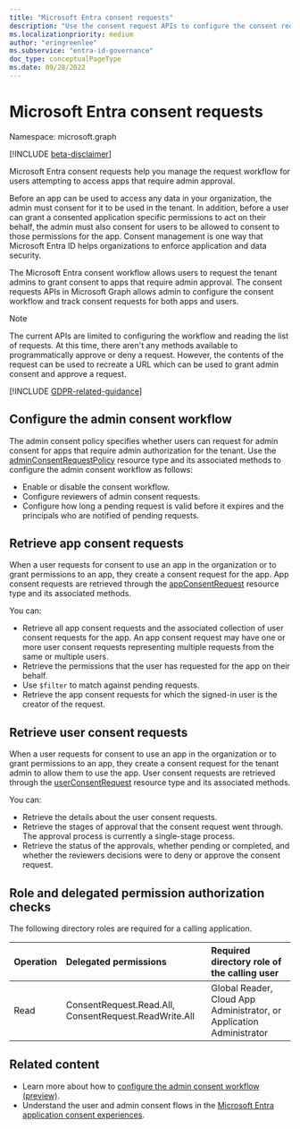 ```yaml
---
title: "Microsoft Entra consent requests"
description: "Use the consent request APIs to configure the consent request workflow and to manage consent requests for users attempting to access apps that require admin consent."
ms.localizationpriority: medium
author: "eringreenlee"
ms.subservice: "entra-id-governance"
doc_type: conceptualPageType
ms.date: 09/28/2022
---
```


# Microsoft Entra consent requests

Namespace: microsoft.graph

[!INCLUDE [beta-disclaimer](../../includes/beta-disclaimer.md)]

Microsoft Entra consent requests help you manage the request workflow for users attempting to access apps that require admin approval.

Before an app can be used to access any data in your organization, the admin must consent for it to be used in the tenant. In addition, before a user can grant a consented application specific permissions to act on their behalf, the admin must also consent for users to be allowed to consent to those permissions for the app. Consent management is one way that Microsoft Entra ID helps organizations to enforce application and data security.

The Microsoft Entra consent workflow allows users to request the tenant admins to grant consent to apps that require admin approval. The consent requests APIs in Microsoft Graph allows admin to configure the consent workflow and track consent requests for both apps and users.

>[!NOTE]
>The current APIs are limited to configuring the workflow and reading the list of requests. At this time, there aren't any methods available to programmatically approve or deny a request. However, the contents of the request can be used to recreate a URL which can be used to grant admin consent and approve a request.

[!INCLUDE [GDPR-related-guidance](../../includes/gdpr-msgraph-export-note.md)]

## Configure the admin consent workflow

The admin consent policy specifies whether users can request for admin consent for apps that require admin authorization for the tenant. Use the [adminConsentRequestPolicy](../resources/adminconsentrequestpolicy.md) resource type and its associated methods to configure the admin consent workflow as follows:
+ Enable or disable the consent workflow.
+ Configure reviewers of admin consent requests.
+ Configure how long a pending request is valid before it expires and the principals who are notified of pending requests.

## Retrieve app consent requests

When a user requests for consent to use an app in the organization or to grant permissions to an app, they create a consent request for the app. App consent requests are retrieved through the [appConsentRequest](../resources/appconsentrequest.md) resource type and its associated methods.

You can:
+ Retrieve all app consent requests and the associated collection of user consent requests for the app. An app consent request may have one or more user consent requests representing multiple requests from the same or multiple users.
+ Retrieve the permissions that the user has requested for the app on their behalf.
+ Use `$filter` to match against pending requests.
+ Retrieve the app consent requests for which the signed-in user is the creator of the request.

## Retrieve user consent requests

When a user requests for consent to use an app in the organization or to grant permissions to an app, they create a consent request for the tenant admin to allow them to use the app. User consent requests are retrieved through the [userConsentRequest](../resources/userconsentrequest.md) resource type and its associated methods.

You can:
+ Retrieve the details about the user consent requests.
+ Retrieve the stages of approval that the consent request went through. The approval process is currently a single-stage process.
+ Retrieve the status of the approvals, whether pending or completed, and whether the reviewers decisions were to deny or approve the consent request.

## Role and delegated permission authorization checks

The following directory roles are required for a calling application.

| Operation | Delegated permissions | Required directory role of the calling user |
|:------------------|:------------|:--------------------------------------------|
| Read | ConsentRequest.Read.All, ConsentRequest.ReadWrite.All | Global Reader, Cloud App Administrator, or Application Administrator  |

## Related content

- Learn more about how to [configure the admin consent workflow (preview)](/azure/active-directory/manage-apps/configure-admin-consent-workflow).
- Understand the user and admin consent flows in the [Microsoft Entra application consent experiences](/azure/active-directory/develop/application-consent-experience).


<!--
{
  "type": "#page.annotation",
  "description": "Service root",
  "keywords": "",
  "section": "documentation",
  "tocPath": "",
  "suppressions": []
}
-->
